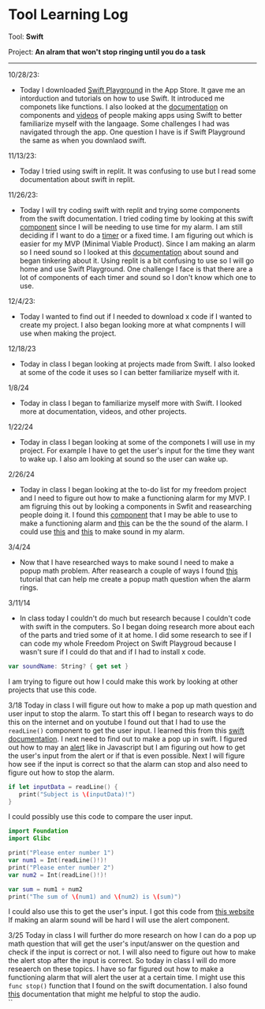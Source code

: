 # Tool Learning Log

Tool: **Swift**

Project: **An alram that won't stop ringing until you do a task**

---

10/28/23:
* Today I downloaded [Swift Playground](https://apps.apple.com/us/app/swift-playgrounds/id908519492) in the App Store. It gave me an intorduction and tutorials on how to use Swift. It introduced me componets like functions. I also looked at the [documentation](https://www.swift.org/documentation/) on components and [videos](https://www.youtube.com/watch?v=q3KRE-MyCO8&t=498s) of people making apps using Swift to better familiarize myself with the langaage. Some challenges I had was navigated through the app. One question I have is if Swift Playground the same as when you downlaod swift.

11/13/23:
* Today I tried using swift in replit. It was confusing to use but I read some documentation about swift in replit. 

11/26/23:
* Today I will try coding swift with replit and trying some components from the swift documentation. I tried coding time by looking at this swift [component](https://developer.apple.com/documentation/foundation/dates_and_times) since I will be needing to use time for my alarm. I am still deciding if I want to do a [timer](https://developer.apple.com/documentation/foundation/timer) or a fixed time. I am figuring out which is easier for my MVP (Minimal Viable Product). Since I am making an alarm so I need sound so I looked at this [documentation](https://developer.apple.com/documentation/soundanalysis/) about sound and began tinkering about it. Using replit is a bit confusing to use so I will go home and use Swift Playground. One challenge I face is that there are a lot of components of each timer and sound so I don't know which one to use.

12/4/23:
* Today I wanted to find out if I needed to download x code if I wanted to create my project. I also began looking more at what compnents I will use when making the project.

12/18/23
* Today in class I began looking at projects made from Swift. I also looked at some of the code it uses so I can better familiarize myself with it.

1/8/24
* Today in class I began to familiarize myself more with Swift. I looked more at documentation, videos, and other projects.

1/22/24
* Today in class I began looking at some of the componets I will use in my project. For example I have to get the user's input for the time they want to wake up. I also am looking at sound so the user can wake up.

2/26/24
* Today in class I began looking at the to-do list for my freedom project and I need to figure out how to make a functioning alarm for my MVP. I am figruing this out by looking a components in Swfit and reasearching people doing it. I found this [component](https://developer.apple.com/documentation/eventkit/ekcalendaritem/1507397-addalarm) that I may be able to use to make a functioning alarm and [this](https://developer.apple.com/documentation/eventkit/ekalarm/1507227-soundname) can be the the sound of the alarm. I could use [this](https://www.youtube.com/watch?v=pnM_3zcDbjk) and [this](https://www.youtube.com/watch?v=SUA2wzjpYjo) to make sound in my alarm.

3/4/24
* Now that I have researched ways to make sound I need to make a popup math problem. After reasearch a couple of ways I found [this](https://medium.com/@fdika24/creating-modal-popup-in-swift-d34642054fab) tutorial that can help me create a popup math question when the alarm rings. 

3/11/14
* In class today I couldn't do much but research because I couldn't code with swift in the computers. So I began doing research more about each of the parts and tried some of it at home. I did some research to see if I can code my whole Freedom Project on Swift Playgroud because I wasn't sure if I could do that and if I had to install x code.
```swift
var soundName: String? { get set }
```
I am trying to figure out how I could make this work by looking at other projects that use this code.
<!-- 
* Links you used today (websites, videos, etc)
* Things you tried, progress you made, etc
* Challenges, a-ha moments, etc
* Questions you still have
* What you're going to try next
-->
3/18
Today in class I will figure out how to make a pop up math question and user input to stop the alarm. To start this off I began to research ways to do this on the internet and on youtube I found out that I had to use the `readLine()` component to get the user input. I learned this from this [swift documentation](https://developer.apple.com/documentation/swift/readline(strippingnewline:)). I next need to find out to make a pop up in swift. I figured out how to may an [alert](https://developer.apple.com/documentation/uikit/uialertcontroller) like in Javascript  but I am figuring out how to get the user's input from the alert or if that is even possible. Next I will figure how see if the input is correct so that the alarm can stop and also need to figure out how to stop the alarm. 
```swift
if let inputData = readLine() {
   print("Subject is \(inputData)!")
}
```
I could possibly use this code to compare the user input. 
```swift
import Foundation
import Glibc

print("Please enter number 1")
var num1 = Int(readLine()!)!
print("Please enter number 2")
var num2 = Int(readLine()!)!

var sum = num1 + num2
print("The sum of \(num1) and \(num2) is \(sum)")
```
I could also use this to get the user's input. I got this code from [this website](https://www.tutorialspoint.com/swift-program-to-get-input-from-the-user)
If making an alarm sound will be hard I will use the alert component.

3/25
Today in class I will further do more research on how I can do a pop up math question that will get the user's input/answer on the question and check if the input is correct or not. I will also need to figure out how to make the alert stop after the input is correct. So today in class I will do more reseaerch on these topics. I have so far figured out how to make a functioning alarm that will alert the user at a certain time. I might use this `func stop()` function that I found on the swift documentation. I also found [this](https://developer.apple.com/documentation/avfaudio/avaudiosession/categoryoptions) documentation that might me helpful to stop the audio.  
``

